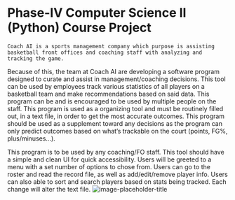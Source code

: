 # Phase-IV Computer Science II (Python) Course Project

	Coach AI is a sports management company which purpose is assisting basketball front offices and coaching staff with analyzing and tracking the game.
  Because of this, the team at Coach AI are developing a software program designed to curate and assist in management/coaching decisions. 
  This tool can be used by employees track various statistics of all players on a basketball team and make recommendations based on said data. 
  This program can be and is encouraged to be used by multiple people on the staff. This program is used as a organizing tool and must be routinely filled out, in a text file, in order to get the most accurate outcomes. 
  This program should be used as a supplement toward any decisions as the program can only predict outcomes based on what’s trackable on the court (points, FG%, plus/minuses…).
  
  This program is to be used by any coaching/FO staff. This tool should have a simple and clean UI for quick accessibility. Users will be greeted to a menu with a set number of options to chose from. Users can go to the roster and read the record file, as well as add/edit/remove player info. Users can also able to sort and search players based on stats being tracked. Each change will alter the text file. 
![image-placeholder-title](https://user-images.githubusercontent.com/65037439/163298688-15a551b5-3876-4d6b-9e9e-111ab4b21d93.jpg)
